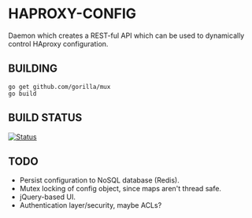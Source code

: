# HAPROXY-CONFIG

Daemon which creates a REST-ful API which can be used to dynamically control
HAproxy configuration.

## BUILDING

	go get github.com/gorilla/mux
	go build

## BUILD STATUS

[![Status](https://secure.travis-ci.org/jbuchbinder/haproxy-config.png)](http://travis-ci.org/jbuchbinder/haproxy-config)

## TODO

* Persist configuration to NoSQL database (Redis).
* Mutex locking of config object, since maps aren't thread safe.
* jQuery-based UI.
* Authentication layer/security, maybe ACLs?


